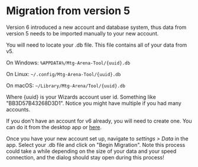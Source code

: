 # Migration from version 5

Version 6 introduced a new account and database system, thus data from version 5 needs to be imported manually to your new account.

You will need to locate your .db file. This file contains all of your data from v5.


On Windows: `%APPDATA%/Mtg-Arena-Tool/{uuid}.db`

On Linux: `~/.config/Mtg-Arena-Tool/{uuid}.db`

On macOS: `~/Library/Mtg-Arena/Tool/{uuid}.db`

Where {uuid} is your Wizards account user id. Something like "BB3D57B43268D3D1". Notice you might have multiple if you had many accounts.

If you don't have an account for v6 already, you will need to create one. You can do it from the desktop app or [here](https://mtgatool.com/register).

Once you have your new account set up, navigate to *settings > Data* in the app. Select your .db file and click on "Begin Migration".
Note this process could take a while depending on the size of your data and your speed connection, and the dialog should stay open during this process!

